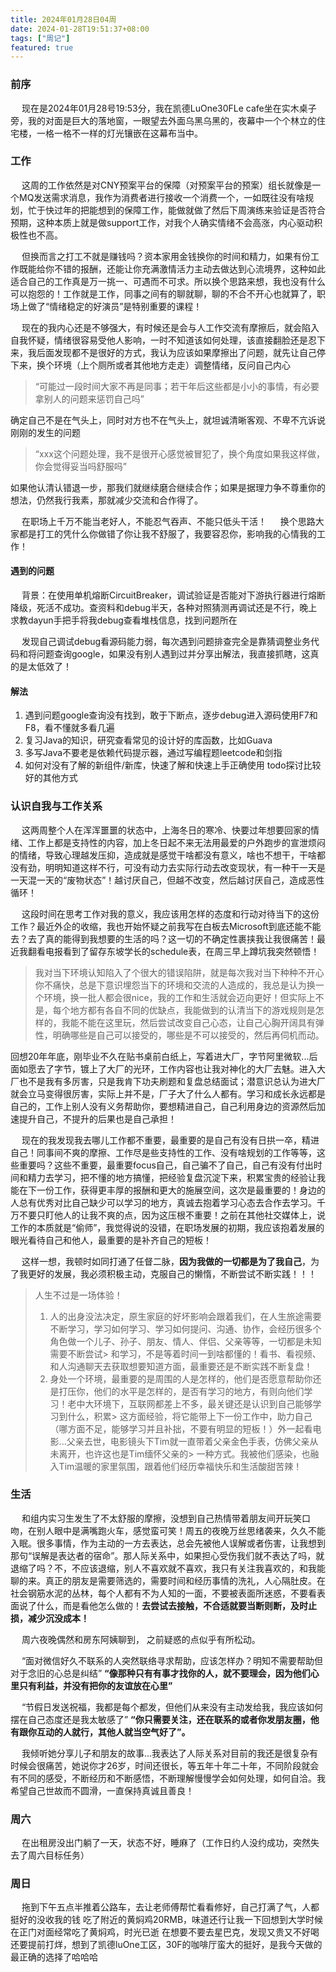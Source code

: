 ```yaml
---
title: 2024年01月28日04周
date: 2024-01-28T19:51:37+08:00
tags: ["周记"]
featured: true
---
```


### 前序

&ensp;&ensp; 现在是2024年01月28号19:53分，我在凯德LuOne30FLe cafe坐在实木桌子旁，我的对面是巨大的落地窗，一眼望去外面乌黑乌黑的，夜幕中一个个林立的住宅楼，一格一格不一样的灯光镶嵌在这幕布当中。


### 工作

&ensp;&ensp; 这周的工作依然是对CNY预案平台的保障（对预案平台的预案）组长就像是一个MQ发送需求消息，我作为消费者进行接收一个消费一个，一如既往没有啥规划，忙于快过年的把能想到的保障工作，能做就做了然后下周演练来验证是否符合预期，这种本质上就是做support工作，对我个人确实情绪不会高涨，内心驱动积极性也不高。

&ensp;&ensp; 但换而言之打工不就是赚钱吗？资本家用金钱换你的时间和精力，如果有份工作既能给你不错的报酬，还能让你充满激情活力主动去做达到心流境界，这种如此适合自己的工作真是万一挑一、可遇而不可求。所以换个思路来想，我也没有什么可以抱怨的！工作就是工作，同事之间有的聊就聊，聊的不合不开心也就算了，职场上做了“情绪稳定的好演员”是特别重要的课程！

&ensp;&ensp; 现在的我内心还是不够强大，有时候还是会与人工作交流有摩擦后，就会陷入自我怀疑，情绪很容易受他人影响，一时不知道该如何处理，该直接翻脸还是忍下来，我后面发现都不是很好的方式，我认为应该如果摩擦出了问题，就先让自己停下来，换个环境（上个厕所或者其他地方走走）调整情绪，反问自己内心

> “可能过一段时间大家不再是同事；若干年后这些都是小小的事情，有必要拿别人的问题来惩罚自己吗”

确定自己不是在气头上，同时对方也不在气头上，就坦诚清晰客观、不卑不亢诉说刚刚的发生的问题

> “xxx这个问题处理，我不是很开心感觉被冒犯了，换个角度如果我这样做，你会觉得妥当吗舒服吗” 

如果他认清认错退一步，那我们就继续磨合继续合作；如果是据理力争不尊重你的想法，仍然我行我素，那就减少交流和合作得了。

&ensp;&ensp; 在职场上千万不能当老好人，不能忍气吞声、不能只低头干活！
&ensp;&ensp; 换个思路大家都是打工的凭什么你做错了你让我不舒服了，我要容忍你，影响我的心情我的工作！


#### 遇到的问题

&ensp;&ensp; 背景：在使用单机熔断CircuitBreaker，调试验证是否能对下游执行器进行熔断降级，死活不成功。查资料和debug半天，各种对照猜测再调试还是不行，晚上求教dayun手把手将我debug查看堆栈信息，找到问题所在

&ensp;&ensp; 发现自己调试debug看源码能力弱，每次遇到问题排查完全是靠猜调整业务代码和将问题查询google，如果没有别人遇到过并分享出解法，我直接抓瞎，这真的是太低效了！

#### 解法

1. 遇到问题google查询没有找到，敢于下断点，逐步debug进入源码使用F7和F8，看不懂就多看几遍
2. 复习Java的知识，研究查看常见的设计好的库函数，比如Guava
3. 多写Java不要老是依赖代码提示器，通过写编程题leetcode和剑指
4. 如何对没有了解的新组件/新库，快速了解和快速上手正确使用 todo探讨比较好的其他方式


### 认识自我与工作关系

&ensp;&ensp; 这两周整个人在浑浑噩噩的状态中，上海冬日的寒冷、快要过年想要回家的情绪、工作上都是支持性的内容，加上冬日起不来无法用最爱的户外跑步的宣泄烦闷的情绪，导致心理越发压抑，造成就是感觉干啥都没有意义，啥也不想干，干啥都没有劲，明明知道这样不行，可没有动力去实际行动去改变现状，有一种干一天是一天混一天的“废物状态”！越讨厌自己，但越不改变，然后越讨厌自己，造成恶性循环！

&ensp;&ensp; 这段时间在思考工作对我的意义，我应该用怎样的态度和行动对待当下的这份工作？最近外企的收缩，我也开始怀疑之前我写在白板去Microsoft到底还能不能去？去了真的能得到我想要的生活的吗？这一切的不确定性裹挟我让我很痛苦！最近我翻看电报看到了留存东坡学长的schedule表，在周三早上蹲坑我突然顿悟！

> 我对当下环境认知陷入了个很大的错误陷阱，就是每次我对当下种种不开心你不痛快，总是下意识埋怨当下的环境和交流的人造成的，我总是认为换一个环境，换一批人都会很nice，我的工作和生活就会迈向更好！但实际上不是，每个地方都有各自不同的优缺点，我能做到的认清当下的游戏规则是怎样的，我能不能在这里玩，然后尝试改变自己心态，让自己心胸开阔具有弹性，明确哪些是自己可以接受的，哪些是不可以接受的，然后再伺机而动。

回想20年年底，刚毕业不久在贴书桌前白纸上，写着进大厂，字节阿里微软...后面如愿去了字节，镀上了大厂的光环，工作内容也让我对神化的大厂去魅。进入大厂也不是我有多厉害，只是我肯下功夫刷题和复盘总结面试；潜意识总认为进大厂就会立马变得很厉害，实际上并不是，厂子大了什么人都有。学习和成长永远都是自己的，工作上别人没有义务帮助你，要想精进自己，自己利用身边的资源然后加速提升自己，不提升的后果也是自己承担！

&ensp;&ensp; 现在的我发现我去哪儿工作都不重要，最重要的是自己有没有日拱一卒，精进自己！同事间不爽的摩擦、工作尽是些支持性的工作、没有啥规划的工作等等，这些重要吗？这些不重要，最重要focus自己，自己骗不了自己，自己有没有付出时间和精力去学习，把不懂的地方搞懂，把经验复盘沉淀下来，积累宝贵的经验让我能在下一份工作，获得更丰厚的报酬和更大的施展空间，这次是最重要的！身边的人总有优秀对比自己缺少可以学习的地方，真诚去抱着学习心态去合作去学习。千万不要只盯他人的让我不爽的点，因为这压根不重要！之前在其他社交媒体上，说工作的本质就是“偷师”，我觉得说的没错，在职场发展的初期，我应该抱着发展的眼光看待自己和他人，最重要的是补齐自己的短板！

&ensp;&ensp;  这样一想，我顿时如同打通了任督二脉，**因为我做的一切都是为了我自己**，为了我更好的发展，我必须积极主动，克服自己的懒惰，不断尝试不断实践！！！

> 人生不过是一场体验！
> 1. 人的出身没法决定，原生家庭的好坏影响会跟着我们，在人生旅途需要不断学习，学习如何学习、学习如何提问、沟通、协作，会经历很多个角色做一个儿子、孙子、朋友、情人、伴侣、父亲等等，一切都是未知需要不断尝试> 和学习，不是等着时间一到啥都懂的！看书、看视频、和人沟通聊天去获取想要知道方面，最重要还是不断实践不断复盘！
> 2. 身处一个环境，最重要的是周围的人是怎样的，他们是否愿意帮助你还是打压你，他们的水平是怎样的，是否有学习的地方，有则向他们学习！老中大环境下，互联网都差上不多，最关键还是认识到自己能够学习到什么，积累> 这方面经验，将它能带上下一份工作中，助力自己（哪方面不足，能够学习并且补拙，不要有明显的短板！）外一起看电影...父亲去世，电影镜头下Tim就一直带着父亲金色手表，仿佛父亲从未离开，也许这也是Tim缅怀父亲的> 一种方式。我被他们感染，也融入Tim温暖的家里氛围，跟着他们经历幸福快乐和生活酸甜苦辣！

### 生活

&ensp;&ensp; 和组内实习生发生了不太舒服的摩擦，没想到自己热情带着朋友间开玩笑口吻，在别人眼中是满嘴跑火车，感觉蛮可笑！周五的夜晚万丝思绪袭来，久久不能入眠。很多事情，作为主动的一方去表达，总会先被他人误解或者伤害，让我想到那句“误解是表达者的宿命”。那人际关系中，如果担心受伤我们就不表达了吗，就退缩了吗？不，不应该退缩，别人不喜欢就不喜欢，我只有关注我喜欢的，和我能聊的来。真正的朋友是需要筛选的，需要时间和经历事情的洗礼，人心隔肚皮。在社会钢筋水泥的丛林，每个人都有不为人知的一面，不要被表面所迷惑，不要看表面说了什么，而是看他怎么做的！**去尝试去接触，不合适就要当断则断，及时止损，减少沉没成本！**

&ensp;&ensp; 周六夜晚偶然和房东阿姨聊到， 之前疑惑的点似乎有所松动。

&ensp;&ensp; “面对微信好久不联系的人突然联络寻求帮助，应该怎样办？明知不需要帮助但对于念旧的心总是纠结” **“像那种只有有事才找你的人，就不要理会，因为他们心里只有利益，并没有把你的友谊放在心里”**

&ensp;&ensp; “节假日发送祝福，我都是每个都发，但他们从来没有主动发给我，我应该如何摆在自己态度还是我太敏感了” **“你只需要关注，还在联系的或者你发朋友圈，他有跟你互动的人就行，其他人就当空气好了”。**

&ensp;&ensp; 我倾听她分享儿子和朋友的故事...我表达了人际关系对目前的我还是很复杂有时候会很痛苦，她说你才26岁，时间还很长，等五年十年二十年，不同阶段就会有不同的感受，不断经历和不断感悟，不断理解慢慢学会如何处理，如何自洽。我希望自己世故而不圆滑，一直保持真诚且善良！

### 周六

&ensp;&ensp; 在出租房没出门躺了一天，状态不好，睡麻了（工作日约人没约成功，突然失去了周六目标任务）


### 周日

&ensp;&ensp; 拖到下午五点半推着公路车，去让老师傅帮忙看看修好，自己打满了气，人都挺好的没收我的钱
吃了附近的黄焖鸡20RMB，味道还行让我一下回想到大学时候在正门对面经常吃了黄焖鸡，时光已逝
在想要不要去星巴克，发现又贵又不好喝还要提前打烊，想到了凯德luOne工区，30F的咖啡厅蛮大的挺好，是我今天做的最正确的选择了哈哈哈